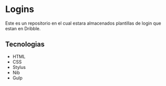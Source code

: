 # Logins

Este es un repositorio en el cual estara almacenados plantillas de login que estan en Dribble.

## Tecnologias

- HTML
- CSS
- Stylus
- Nib
- Gulp
